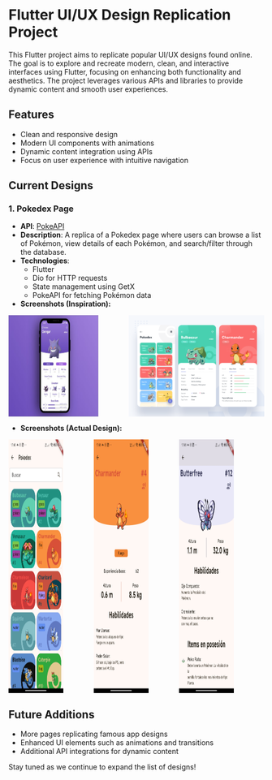 # Flutter UI/UX Design Replication Project

This Flutter project aims to replicate popular UI/UX designs found online. The goal is to explore and recreate modern, clean, and interactive interfaces using Flutter, focusing on enhancing both functionality and aesthetics. The project leverages various APIs and libraries to provide dynamic content and smooth user experiences.

## Features

- Clean and responsive design
- Modern UI components with animations
- Dynamic content integration using APIs
- Focus on user experience with intuitive navigation

## Current Designs

### 1. **Pokedex Page**

- **API**: [PokeAPI](https://pokeapi.co/)
- **Description**: A replica of a Pokedex page where users can browse a list of Pokémon, view details of each Pokémon, and search/filter through the database.
- **Technologies**:
  - Flutter
  - Dio for HTTP requests
  - State management using GetX
  - PokeAPI for fetching Pokémon data
- **Screenshots (Inspiration):**

<div style="display: flex; justify-content: center;" >
<div style="display: flex; justify-content: center; padding-right: 60px" >
  <img src="image/README/1727646702709.png" alt="Image description" width="300" height="200">
</div>
  <img src="image/README/1727646727029.png" alt="Image description" width="300" height="200">
</div>

- **Screenshots (Actual Design):**

<div style="display: flex; justify-content: center;" >
<div style="display: flex; justify-content: center; padding-right: 60px" >
  <img src="image/README/1727647274618.png" alt="Image description" width="300" height="500">
</div>
  <div style="display: flex; justify-content: center; padding-right: 60px" >
  <img src="image/README/1727647353596.png" alt="Image description" width="300" height="500">
</div>
<div style="display: flex; justify-content: center; padding-right: 60px" >
  <img src="image/README/1727647385294.png" alt="Image description" width="300" height="500">
</div></div>

## Future Additions

- More pages replicating famous app designs
- Enhanced UI elements such as animations and transitions
- Additional API integrations for dynamic content

Stay tuned as we continue to expand the list of designs!
